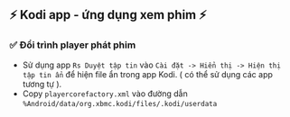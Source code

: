 ## ⚡ Kodi app - ứng dụng xem phim ⚡

### ✅ Đổi trình player phát phim 

- Sử dụng app ```Rs Duyệt tập tin``` vào ```Cài đặt -> Hiển thị -> Hiện thị tập tin ẩn``` để hiện file ẩn trong app Kodi. ( có thể sử dụng các app tương tự ).
- Copy ```playercorefactory.xml``` vào đường dẫn ```%Android/data/org.xbmc.kodi/files/.kodi/userdata```

